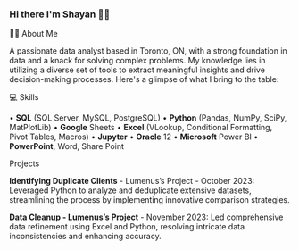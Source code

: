 ### Hi there I'm Shayan 🤝🏾


✍🏾 About Me

A passionate data analyst based in Toronto, ON, with a strong foundation in data and a knack for solving complex problems. My knowledge lies in utilizing a diverse set of tools to extract meaningful insights and drive decision-making processes. Here's a glimpse of what I bring to the table:
 
💻 Skills

• **SQL** (SQL Server, MySQL, PostgreSQL) 
• **Python** (Pandas, NumPy, SciPy, MatPlotLib) 
• **Google** Sheets 
• **Excel** (VLookup, Conditional Formatting, Pivot 
Tables, Macros) 
• **Jupyter** 
• **Oracle** 12 
• **Microsoft** Power BI 
• **PowerPoint**, Word, Share Point

Projects

**Identifying Duplicate Clients** - Lumenus’s Project - October 2023:
Leveraged Python to analyze and deduplicate extensive datasets, streamlining the process by implementing innovative comparison strategies.

**Data Cleanup - Lumenus’s Project** - November 2023:
Led comprehensive data refinement using Excel and Python, resolving intricate data inconsistencies and enhancing accuracy.
